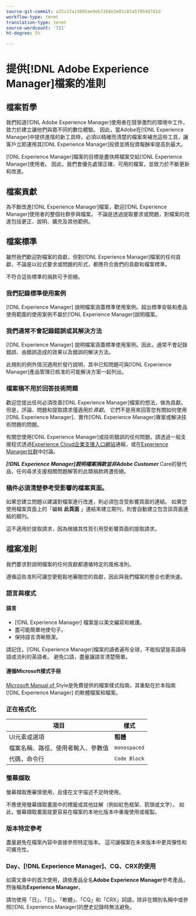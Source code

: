 ```yaml
---
source-git-commit: a25c1fa13895ae9eb7268e3e01c83a5f0b9d7d1d
workflow-type: tm+mt
translation-type: tm+mt
source-wordcount: '721'
ht-degree: 5%

---
```

# 提供[!DNL Adobe Experience Manager]檔案的准則

## 檔案哲學

我們知道[!DNL Adobe Experience Manager]使用者在競爭激烈的環境中工作，致力於建立讓他們與眾不同的數位體驗。 因此，當Adobe在[!DNL Experience Manager]中提供進階的新工具時，必須以精確而清楚的檔案來補充這些工具，讓客戶立即運用其[!DNL Experience Manager]投資並將投資報酬率提高到最大。

[!DNL Experience Manager]檔案的目標是盡快將檔案交給[!DNL Experience Manager]使用者。 因此，我們會優先處理正確、可用的檔案，並致力於不斷更新和改進。

## 檔案貢獻

為不斷改進[!DNL Experience Manager]檔案，歡迎[!DNL Experience Manager]使用者的整個社群參與檔案。 不論是透過提取要求或問題，對檔案的改進包括更正、說明、擴充及其他範例。

## 檔案標準

雖然我們歡迎對檔案的貢獻，但對[!DNL Experience Manager]檔案的任何貢獻，不論是以拉式要求或問題的形式，都應符合我們的貢獻和檔案標準。

不符合這些標準的捐款可予拒絕。

### 我們記錄標準使用案例

[!DNL Experience Manager] 說明檔案涵蓋標準使用案例。超出標準安裝和產品使用範圍的使用案例不屬於[!DNL Experience Manager]說明檔案。

### 我們通常不會記錄錯誤或其解決方法

[!DNL Experience Manager] 說明檔案涵蓋標準使用案例。因此，通常不會記錄錯誤、由錯誤造成的效果以及錯誤的解決方法。

此規則的例外情況適用於發行說明，其中已知問題可與[!DNL Experience Manager]產品管理已核准的可能解決方案一起列出。

### 檔案稿不用於回答技術問題

歡迎您提出任何必須改善[!DNL Experience Manager]檔案的想法，做為貢獻。 但是，評論、問題和提取請求僅適用於&#x200B;*貢獻*。 它們不是用來回答您有關如何使用[!DNL Experience Manager]、實作[!DNL Experience Manager]專案或解決技術問題的問題。

有關您使用[!DNL Experience Manager]或技術錯誤的任何問題，請透過一般支援程式透過[Experience Cloud企業支援入口網站](https://helpx.adobe.com/tw/contact/enterprise-support.ec.html)通報，或在[Experience Manager社群](https://forums.adobe.com/community/experience-cloud/marketing-cloud/experience-manager)中討論。

***[!DNL Experience Manager]說明檔案捐款並非Adobe Customer*** Care的替代品，任何尋求支援相關問題解答的此類捐款將遭拒絕。

### 稿件必須清楚參考受影響的檔案頁面。

如果您建立問題以建議對檔案進行改進，則必須包含受影響頁面的連結。 如果您使用檔案頁面上的「編輯 **此頁面** 」連結來建立期刊，則會自動建立包含該頁面連結的期刊。

這不適用於提取請求，因為根據其性質引用受影響頁面的提取請求。

## 檔案准則

我們要求對說明檔案的任何貢獻都遵循特定的風格准則。

遵循這些准則可讓您更輕鬆地審閱您的貢獻，因此與我們檔案的整合也更快速。

### 語言與樣式

#### 語言

* [!DNL Experience Manager] 檔案是以美文編寫和維護。
* 盡可能簡單地使句子。
* 保持語言清晰簡潔。

請記住，[!DNL Experience Manager]檔案的讀者遍布全球，不能指望是英語母語或流利的英語者。 避免口語，盡量讓語言清楚簡單。

#### 遵循Microsoft樣式手冊

[Microsoft Manual of ](https://docs.microsoft.com/en-us/style-guide/welcome/) Style是免費提供的檔案樣式指南，其重點在於本指南 [!DNL Experience Manager] 的軟體檔案和檔案。

### 正在格式化

| 項目 | 樣式 |
|---|---|
| UI元素或選項 | **粗體** |
| 檔案名稱、路徑、使用者輸入、參數值 | `monospaced` |
| 代碼，命令行 | ```Code Block``` |

### 螢幕擷取

螢幕擷取應審慎使用，且僅在文字描述不足時使用。

不應使用螢幕擷取畫面中的標籤或其他註解（例如紅色框架、箭頭或文字）。 如此，螢幕擷取畫面就更容易在檔案的本地化版本中重複使用或複製。

### 版本特定參考

盡量避免在檔案內容中直接參照特定版本。 這可讓檔案在未來版本中更具彈性和可擴充性。

### Day、[!DNL Experience Manager]、CQ、CRX的使用

如需文章中的首次使用，請依產品全名&#x200B;**Adobe Experience Manager**&#x200B;參考產品，然後稱為&#x200B;**Experience Manager**。

請勿使用「日」、「日」、「軟體」、「CQ」和「CRX」詞語，除非在類別名稱中或參照[!DNL Experience Manager]的歷史記錄時無法避免。
